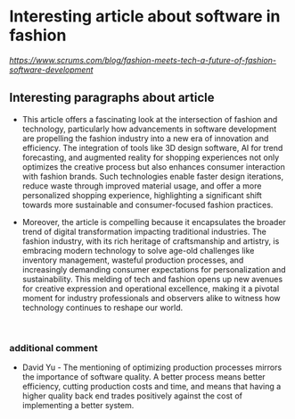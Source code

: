 # Interesting article about software in fashion
_https://www.scrums.com/blog/fashion-meets-tech-a-future-of-fashion-software-development_

## Interesting paragraphs about article 
- This article offers a fascinating look at the intersection of fashion and technology, particularly how advancements in software development are propelling the fashion industry into a new era of innovation and efficiency. The integration of tools like 3D design software, AI for trend forecasting, and augmented reality for shopping experiences not only optimizes the creative process but also enhances consumer interaction with fashion brands. Such technologies enable faster design iterations, reduce waste through improved material usage, and offer a more personalized shopping experience, highlighting a significant shift towards more sustainable and consumer-focused fashion practices.

- Moreover, the article is compelling because it encapsulates the broader trend of digital transformation impacting traditional industries. The fashion industry, with its rich heritage of craftsmanship and artistry, is embracing modern technology to solve age-old challenges like inventory management, wasteful production processes, and increasingly demanding consumer expectations for personalization and sustainability. This melding of tech and fashion opens up new avenues for creative expression and operational excellence, making it a pivotal moment for industry professionals and observers alike to witness how technology continues to reshape our world.

‍

### additional comment
- David Yu - The mentioning of optimizing production processes mirrors the importance of software quality. A better process means better efficiency, cutting production costs and time, and means that having a higher quality back end trades positively against the cost of implementing a better system.